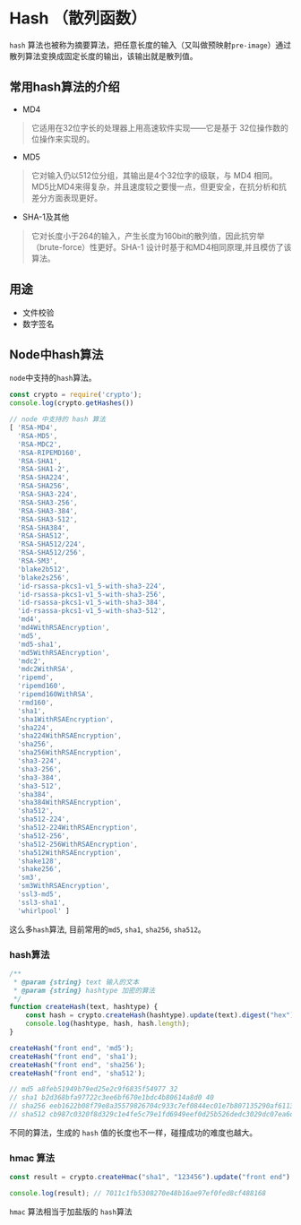 # Hash （散列函数）

`hash` 算法也被称为摘要算法，把任意长度的输入（又叫做预映射`pre-image`）通过散列算法变换成固定长度的输出，该输出就是散列值。

## 常用hash算法的介绍

* MD4

> 它适用在32位字长的处理器上用高速软件实现——它是基于 32位操作数的位操作来实现的。

* MD5

> 它对输入仍以512位分组，其输出是4个32位字的级联，与 MD4 相同。MD5比MD4来得复杂，并且速度较之要慢一点，但更安全，在抗分析和抗差分方面表现更好。

* SHA-1及其他

> 它对长度小于264的输入，产生长度为160bit的散列值，因此抗穷举（brute-force）性更好。SHA-1 设计时基于和MD4相同原理,并且模仿了该算法。

## 用途

* 文件校验
* 数字签名

## Node中hash算法

`node`中支持的`hash`算法。

```js
const crypto = require('crypto');
console.log(crypto.getHashes())

// node 中支持的 hash 算法
[ 'RSA-MD4',
  'RSA-MD5',
  'RSA-MDC2',
  'RSA-RIPEMD160',
  'RSA-SHA1',
  'RSA-SHA1-2',
  'RSA-SHA224',
  'RSA-SHA256',
  'RSA-SHA3-224',
  'RSA-SHA3-256',
  'RSA-SHA3-384',
  'RSA-SHA3-512',
  'RSA-SHA384',
  'RSA-SHA512',
  'RSA-SHA512/224',
  'RSA-SHA512/256',
  'RSA-SM3',
  'blake2b512',
  'blake2s256',
  'id-rsassa-pkcs1-v1_5-with-sha3-224',
  'id-rsassa-pkcs1-v1_5-with-sha3-256',
  'id-rsassa-pkcs1-v1_5-with-sha3-384',
  'id-rsassa-pkcs1-v1_5-with-sha3-512',
  'md4',
  'md4WithRSAEncryption',
  'md5',
  'md5-sha1',
  'md5WithRSAEncryption',
  'mdc2',
  'mdc2WithRSA',
  'ripemd',
  'ripemd160',
  'ripemd160WithRSA',
  'rmd160',
  'sha1',
  'sha1WithRSAEncryption',
  'sha224',
  'sha224WithRSAEncryption',
  'sha256',
  'sha256WithRSAEncryption',
  'sha3-224',
  'sha3-256',
  'sha3-384',
  'sha3-512',
  'sha384',
  'sha384WithRSAEncryption',
  'sha512',
  'sha512-224',
  'sha512-224WithRSAEncryption',
  'sha512-256',
  'sha512-256WithRSAEncryption',
  'sha512WithRSAEncryption',
  'shake128',
  'shake256',
  'sm3',
  'sm3WithRSAEncryption',
  'ssl3-md5',
  'ssl3-sha1',
  'whirlpool' ]
```

这么多`hash`算法, 目前常用的`md5`, `sha1`, `sha256`, `sha512`。

### hash算法

```js
/**
 * @param {string} text 输入的文本
 * @param {string} hashtype 加密的算法
 */
function createHash(text, hashtype) {
    const hash = crypto.createHash(hashtype).update(text).digest("hex");
    console.log(hashtype, hash, hash.length);
}

createHash("front end", 'md5');
createHash("front end", 'sha1');
createHash("front end", 'sha256');
createHash("front end", 'sha512');

// md5 a8feb51949b79ed25e2c9f6835f54977 32
// sha1 b2d368bfa97722c3ee6bf670e1bdc4b80614a8d0 40
// sha256 eeb1622b08f79e8a35579826704c933c7ef0844ec01e7b807135290af6113fa3 64
// sha512 cb987c0320f8d329c1e4fe5c79e1fd6949eef0d25b526dedc3029dc07ea6d0a85f6981757970e28c51e5497456a7befe261bca828f1d7cc042c875fe2f6d0f18 128

```

不同的算法，生成的 `hash` 值的长度也不一样，碰撞成功的难度也越大。

### hmac 算法

```js
const result = crypto.createHmac("sha1", "123456").update("front end").digest("hex");

console.log(result); // 7011c1fb5308270e48b16ae97ef0fed8cf488168
```

`hmac` 算法相当于加盐版的 `hash`算法
